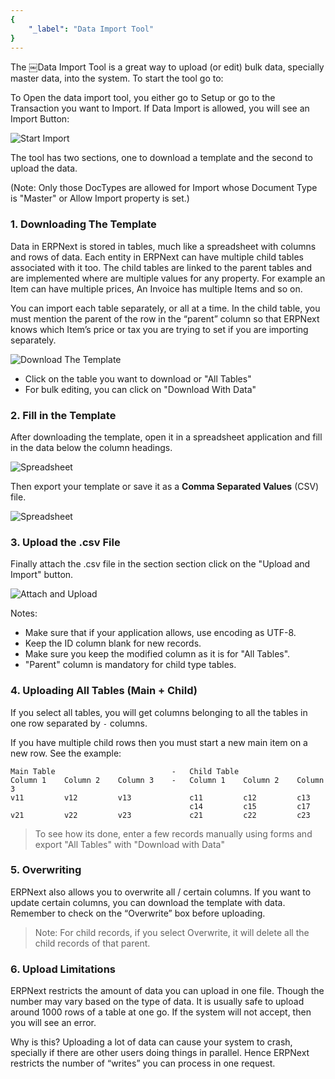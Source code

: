 ```yaml
---
{
	"_label": "Data Import Tool"
}
---
```

The ￼Data Import Tool is a great way to upload (or edit) bulk data, specially master data, into the system. To start the tool go to:

To Open the data import tool, you either go to Setup or go to the Transaction you want to Import. If Data Import is allowed, you will see an Import Button:

![Start Import](img/import-1.png)

The tool has two sections, one to download a template and the second to upload the data.

(Note: Only those DocTypes are allowed for Import whose Document Type is "Master" or Allow Import property is set.)

### 1. Downloading The Template

Data in ERPNext is stored in tables, much like a spreadsheet with columns and rows of data. Each entity in ERPNext can have multiple child tables associated with it too. The child tables are linked to the parent tables and are implemented where are multiple values for any property. For example an Item can have multiple prices, An Invoice has multiple Items and so on.

You can import each table separately, or all at a time. In the child table, you must mention the parent of the row in the “parent” column so that ERPNext knows which Item’s price or tax you are trying to set if you are importing separately.

![Download The Template](img/import-2.png)

- Click on the table you want to download or "All Tables"
- For bulk editing, you can click on "Download With Data"

### 2. Fill in the Template

After downloading the template, open it in a spreadsheet application and fill in the data below the column headings.

![Spreadsheet](img/import-3.png)

Then export your template or save it as a **Comma Separated Values** (CSV) file.

![Spreadsheet](img/import-4.png)

### 3. Upload the .csv File

Finally attach the .csv file in the section section click on the "Upload and Import" button.

![Attach and Upload](img/import-5.png)

Notes:

- Make sure that if your application allows, use encoding as UTF-8. 
- Keep the ID column blank for new records.
- Make sure you keep the modified column as it is for "All Tables".
- "Parent" column is mandatory for child type tables.

### 4. Uploading All Tables (Main + Child)

If you select all tables, you will get columns belonging to all the tables in one row separated by `-` columns.

If you have multiple child rows then you must start a new main item on a new row. See the example:

	Main Table							- 	Child Table
	Column 1	Column 2	Column 3	- 	Column 1	Column 2	Column 3
	v11			v12			v13				c11			c12			c13
											c14			c15			c17
	v21			v22			v23				c21			c22			c23
	
> To see how its done, enter a few records manually using forms and export "All Tables" with "Download with Data"

### 5. Overwriting

ERPNext also allows you to overwrite all / certain columns. If you want to update certain columns, you can download the template with data. Remember to check on the “Overwrite” box before uploading.

> Note: For child records, if you select Overwrite, it will delete all the child records of that parent.

### 6. Upload Limitations

ERPNext restricts the amount of data you can upload in one file. Though the number may vary based on the type of data. It is usually safe to upload around 1000 rows of a table at one go. If the system will not accept, then you will see an error.

Why is this? Uploading a lot of data can cause your system to crash, specially if there are other users doing things in parallel. Hence ERPNext restricts the number of “writes” you can process in one request.
